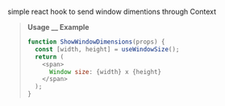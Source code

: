 simple react hook to send window dimentions through Context

> __Usage __ Example__
>
> ```javascript
> function ShowWindowDimensions(props) {
>   const [width, height] = useWindowSize();
>   return (
>     <span>
>       Window size: {width} x {height}
>     </span>
>   );
> }
> ```
>
>
